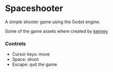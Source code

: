 # Spaceshooter

A simple shooter game using the Godot engine.

Some of the game assets where created by [kenney](https://www.kenney.nl)


### Controls
- Cursor keys: move
- Space: shoot
- Escape: quit the game
